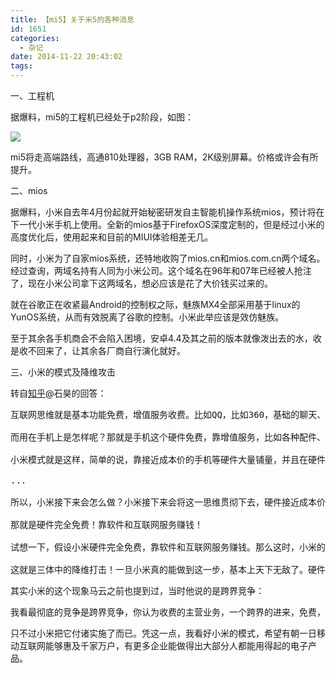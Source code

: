 ```yaml
---
title: 【mi5】关于米5的各种消息
id: 1651
categories:
  - 杂记
date: 2014-11-22 20:43:02
tags:
---
```


一、工程机

据爆料，mi5的工程机已经处于p2阶段，如图：

![](http://upload.chinaz.com/2014/1119/1416387600288.jpg)

mi5将走高端路线，高通810处理器，3GB RAM，2K级别屏幕。价格或许会有所提升。

二、mios

据爆料，小米自去年4月份起就开始秘密研发自主智能机操作系统mios，预计将在下一代小米手机上使用。全新的mios基于FirefoxOS深度定制的，但是经过小米的高度优化后，使用起来和目前的MIUI体验相差无几。

同时，小米为了自家mios系统，还特地收购了mios.cn和mios.com.cn两个域名。经过查询，两域名持有人同为小米公司。这个域名在96年和07年已经被人抢注了，现在小米公司拿下这两域名，想必应该是花了大价钱买过来的。

就在谷歌正在收紧最Android的控制权之际，魅族MX4全部采用基于linux的YunOS系统，从而有效脱离了谷歌的控制。小米此举应该是效仿魅族。

至于其余各手机商会不会陷入困境，安卓4.4及其之前的版本就像泼出去的水，收是收不回来了，让其余各厂商自行演化就好。

三、小米的模式及降维攻击

转自[知乎](http://www.zhihu.com/question/26709451/answer/33797058)@石昊的回答：

<pre>
互联网思维就是基本功能免费，增值服务收费。比如QQ，比如360，基础的聊天、杀毒功能都是免费的，那什么是赚钱的？比如QQ秀，或者是腾讯游戏，或者是广告收入等。它们为什么费心在增值服务上收费，而不直接在QQ的聊天上，360的杀毒上收费呢？而要将基础功能做成免费？答案很简单，为了铺量，如果QQ的聊天，360的杀毒收费，恐怕用它们的人会很少。大家都有一个这样的想法，收费的不如免费的，收费的还要钱，万一感觉不好岂不是白花了钱？而免费的，哪怕差点，好歹免费啊，哪怕感觉不好，不用就是了，没有一点损失。所以大家都往免费的软件上凑。

而用在手机上是怎样呢？那就是手机这个硬件免费，靠增值服务，比如各种配件、手机软件、互联网服务收费。可手机硬件成本不像软件的成本，摊在每个人头上非常低，手机成本实实在在的需要材料，目前很难通过各种增值服务弥补硬件成本，那么怎么办呢？有办法，我手机贴近成本价发售，这样也可以大量铺量，并且可以靠各种增值服务赚钱，这样就安全多了。

小米模式就是这样，简单的说，靠接近成本价的手机等硬件大量铺量，并且在硬件上搭建软件和互联网服务，同时出售各种周边产品，靠这些来赚钱。所以说，小米不（仅仅）是一家手机企业，它是互联网企业。他想做的是互联网行业的巨头，而不是手机行业的巨头，手机只是用来铺量的手段而已，等到手机的量达到一定的层次，就可以靠手机里面的各种软件和互联网服务赚钱了。就像腾讯的QQ，本身不赚钱，但是用QQ的人太多了，于是腾讯靠各种增值服务，比如游戏，比如QQ秀，会员等增值服务赚钱。QQ只是用来获取用来获取用户流量的手段而已。

...

所以，小米接下来会怎么做？小米接下来会将这一思维贯彻下去，硬件接近成本价销售，随着元器件价格下跌。一有利润，马上让硬件降价，再接近成本价销售。这样由于硬件很便宜，就会有很多人买，一旦miui用户有了好几亿，那么，搭载在miui当中的软件和互联网服务就可以大展拳脚赚钱了。而软件和互联网服务赚钱，可以拿出一部分，补贴硬件成本。让硬件价格再次下跌，硬件价格一旦下跌，那么性价比会更突出，就会有更多的miui用户。有更多的miui用户，软件和互联网服务赚的钱就越可观，软件和互联网服务赚的钱越多，硬件价格就可以进一步下降。这是一个良性循环。那么，最终，小米模式会演变成怎样？

那就是硬件完全免费！靠软件和互联网服务赚钱！

试想一下，假设小米硬件完全免费，靠软件和互联网服务赚钱。那么这时，小米的软件和互联网生态一定是极其完善。那么，一台免费，而且服务非常完善的手机和其他要钱、而且服务比不上小米手机的手机，你会买哪一个？

这就是三体中的降维打击！一旦小米真的能做到这一步，基本上天下无敌了。硬件都免费了，其他硬件企业还怎么和小米对抗啊？如果谁都用小米家的硬件，那么也非常容易通过小米家的硬件用小米家的软件和互联网服务，那么，这样一个变态的互联网企业，其他互联网企业又怎样和小米对抗？
</pre>

其实小米的这个现象马云之前也提到过，当时他说的是跨界竞争：

<pre>
我看最彻底的竞争是跨界竞争，你认为收费的主营业务，一个跨界的进来，免费，因为人家根本不靠整个赚钱，你美滋滋的活了好多年，结果到最后不知道怎么死的。
</pre>

只不过小米把它付诸实施了而已。凭这一点，我看好小米的模式，希望有朝一日移动互联网能够惠及千家万户，有更多企业能做得出大部分人都能用得起的电子产品。